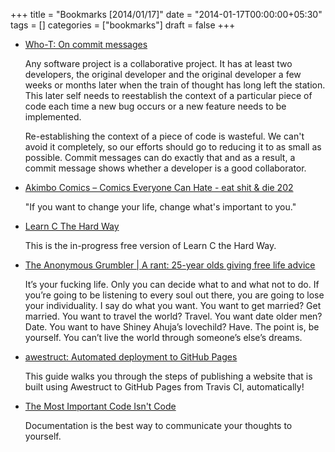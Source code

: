 +++
title = "Bookmarks [2014/01/17]"
date = "2014-01-17T00:00:00+05:30"
tags = []
categories = ["bookmarks"]
draft = false
+++

-   [Who-T: On commit messages](http://who-t.blogspot.in/2009/12/on-commit-messages.html)

    Any software project is a collaborative project. It has at least two
    developers, the original developer and the original developer a few
    weeks or months later when the train of thought has long left the
    station. This later self needs to reestablish the context of a
    particular piece of code each time a new bug occurs or a new feature
    needs to be implemented.

    Re-establishing the context of a piece of code is wasteful. We can't
    avoid it completely, so our efforts should go to reducing it to as
    small as possible. Commit messages can do exactly that and as a
    result, a commit message shows whether a developer is a good
    collaborator.

-   [Akimbo Comics – Comics Everyone Can Hate - eat shit & die 202](http://www.akimbocomics.com/?p=711)

    "If you want to change your life, change what's important to you."

-   [Learn C The Hard Way](http://c.learncodethehardway.org/book/)

    This is the in-progress free version of Learn C the Hard Way.

-   [The Anonymous Grumbler | A rant: 25-year olds giving free life advice](http://iliketogrumble.tumblr.com/post/71785851465/a-rant-25-year-olds-giving-free-life-advice)

    It’s your fucking life. Only you can decide what to and what not to
    do. If you’re going to be listening to every soul out there, you are
    going to lose your individuality. I say do what you want. You want
    to get married? Get married. You want to travel the world?
    Travel. You want date older men? Date. You want to have Shiney
    Ahuja’s lovechild? Have. The point is, be yourself. You can’t live
    the world through someone’s else’s dreams.

-   [awestruct: Automated deployment to GitHub Pages](http://awestruct.org/auto-deploy-to-github-pages/)

    This guide walks you through the steps of publishing a website that
    is built using Awestruct to GitHub Pages from Travis CI,
    automatically!

-   [The Most Important Code Isn't Code](http://zachholman.com/posts/documentation/)

    Documentation is the best way to communicate your thoughts to
    yourself.
